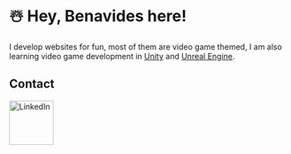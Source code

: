 # ☃️ Hey, Benavides here!
I develop websites for fun, most of them are video game themed, I am also learning video game development in [Unity](https://unity.com/) and [Unreal Engine](https://www.unrealengine.com/en-US/).

## Contact
[<img align="left" alt="LinkedIn" width="80" src="" >](https://www.linkedin.com/in/benavidesalan/)
